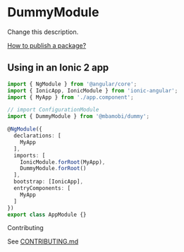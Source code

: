 # DummyModule

Change this description.

[How to publish a package?](https://github.com/mbamobi/ionic2-starter/blob/npm-module/.github/PUBLISHING.md)

## Using  in an Ionic 2 app

```typescript
import { NgModule } from '@angular/core';
import { IonicApp, IonicModule } from 'ionic-angular';
import { MyApp } from './app.component';

// import ConfigurationModule
import { DummyModule } from '@mbamobi/dummy';

@NgModule({
  declarations: [
    MyApp
  ],
  imports: [
    IonicModule.forRoot(MyApp),
    DummyModule.forRoot()
  ],
  bootstrap: [IonicApp],
  entryComponents: [
    MyApp
  ]
})
export class AppModule {}
```

Contributing

See [CONTRIBUTING.md](https://github.com/mbamobi/ionic2-starter/blob/npm-module/.github/CONTRIBUTING.md)
